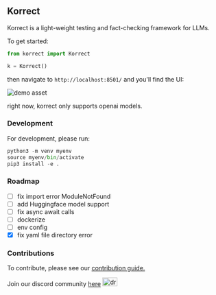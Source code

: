 ## Korrect

Korrect is a light-weight testing and fact-checking framework for LLMs.

To get started:

```python
from korrect import Korrect

k = Korrect()
```

then navigate to `http://localhost:8501/` and you'll find the UI:

![demo asset](https://github.com/kortex-labs/korrect/blob/6448ec72b44695cee6a284a7c7b6647debaeaa9c/korrect/asset/demo.jpeg)

right now, korrect only supports openai models.

### Development 

For development, please run:

```python
python3 -m venv myenv
source myenv/bin/activate
pip3 install -e .
```

### Roadmap

- [ ] fix import error ModuleNotFound
- [ ] add Huggingface model support
- [ ] fix async await calls
- [ ] dockerize
- [ ] env config
- [x] fix yaml file directory error

### Contributions

To contribute, please see our [contribution guide.](./CONTRIBUTING.md)

Join our discord community [here](https://discord.gg/stGaVVhq) <img src="https://github.com/kortex-labs/korrect/blob/6448ec72b44695cee6a284a7c7b6647debaeaa9c/korrect/asset/discord.png" alt="drawing" width="35" height="20"/>